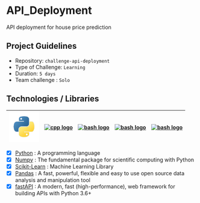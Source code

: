 # API_Deployment
API deployment for house price prediction

## Project Guidelines

- Repository: `challenge-api-deployment`
- Type of Challenge: `Learning`
- Duration: `5 days`
- Team challenge : `Solo`

## Technologies / Libraries 

|   [<img src="https://raw.githubusercontent.com/github/explore/80688e429a7d4ef2fca1e82350fe8e3517d3494d/topics/python/python.png" alt="python logo" width="80">](https://www.python.org/) |  [<img src="https://www.scipy.org/_static/images/numpylogoicon.png" alt="cpp logo" width="80">](https://numpy.org/)  |  [<img src="https://github.com/scikit-learn/scikit-learn/blob/main/doc/logos/scikit-learn-logo-thumb.png?raw=true" alt="bash logo" width="80">](https://scikit-learn.org/stable/index.html)  |  [<img src="https://camo.githubusercontent.com/86d9ca3437f5034da052cf0fd398299292aab0e4479b58c20f2fc37dd8ccbe05/68747470733a2f2f666173746170692e7469616e676f6c6f2e636f6d2f696d672f6c6f676f2d6d617267696e2f6c6f676f2d7465616c2e706e67" alt="bash logo" width="80">](https://fastapi.tiangolo.com/)  | [<img src="https://pandas.pydata.org/static/img/pandas_white.svg" alt="bash logo" width="60">](https://www.json.org/json-fr.html)  |
|---|---|---|---|---|

- [X]  [Python](https://www.python.org/) : A programming language
- [X]  [Numpy](https://numpy.org/) : The fundamental package for scientific computing with Python
- [X]  [Scikit-Learn](https://scikit-learn.org/stable/index.html) : Machine Learning Library
- [X]  [Pandas](https://pandas.pydata.org/) : A fast, powerful, flexible and easy to use open source data analysis and manipulation tool
- [X]  [fastAPI](https://fastapi.tiangolo.com/) : A modern, fast (high-performance), web framework for building APIs with Python 3.6+
